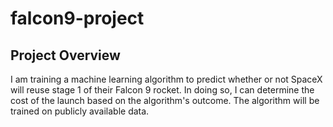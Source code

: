 # falcon9-project

## Project Overview

I am training a machine learning algorithm to predict whether or not SpaceX will reuse stage 1 of their Falcon 9 rocket. In doing so, I can determine the cost of the launch based on the algorithm's outcome. The algorithm will be trained on publicly available data.
